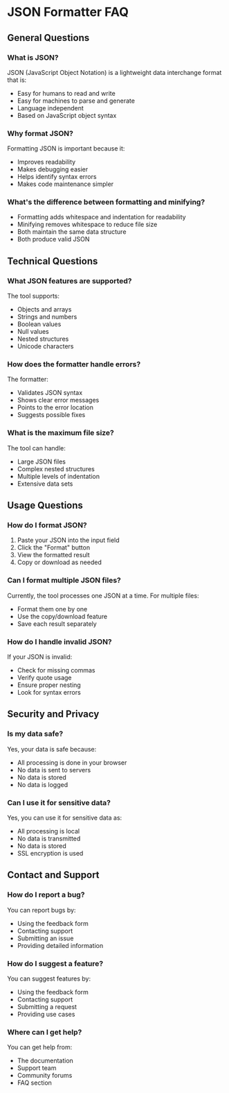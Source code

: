# JSON Formatter FAQ

## General Questions

### What is JSON?
JSON (JavaScript Object Notation) is a lightweight data interchange format that is:
- Easy for humans to read and write
- Easy for machines to parse and generate
- Language independent
- Based on JavaScript object syntax

### Why format JSON?
Formatting JSON is important because it:
- Improves readability
- Makes debugging easier
- Helps identify syntax errors
- Makes code maintenance simpler

### What's the difference between formatting and minifying?
- Formatting adds whitespace and indentation for readability
- Minifying removes whitespace to reduce file size
- Both maintain the same data structure
- Both produce valid JSON

## Technical Questions

### What JSON features are supported?
The tool supports:
- Objects and arrays
- Strings and numbers
- Boolean values
- Null values
- Nested structures
- Unicode characters

### How does the formatter handle errors?
The formatter:
- Validates JSON syntax
- Shows clear error messages
- Points to the error location
- Suggests possible fixes

### What is the maximum file size?
The tool can handle:
- Large JSON files
- Complex nested structures
- Multiple levels of indentation
- Extensive data sets

## Usage Questions

### How do I format JSON?
1. Paste your JSON into the input field
2. Click the "Format" button
3. View the formatted result
4. Copy or download as needed

### Can I format multiple JSON files?
Currently, the tool processes one JSON at a time. For multiple files:
- Format them one by one
- Use the copy/download feature
- Save each result separately

### How do I handle invalid JSON?
If your JSON is invalid:
- Check for missing commas
- Verify quote usage
- Ensure proper nesting
- Look for syntax errors

## Security and Privacy

### Is my data safe?
Yes, your data is safe because:
- All processing is done in your browser
- No data is sent to servers
- No data is stored
- No data is logged

### Can I use it for sensitive data?
Yes, you can use it for sensitive data as:
- All processing is local
- No data is transmitted
- No data is stored
- SSL encryption is used

## Contact and Support

### How do I report a bug?
You can report bugs by:
- Using the feedback form
- Contacting support
- Submitting an issue
- Providing detailed information

### How do I suggest a feature?
You can suggest features by:
- Using the feedback form
- Contacting support
- Submitting a request
- Providing use cases

### Where can I get help?
You can get help from:
- The documentation
- Support team
- Community forums
- FAQ section 